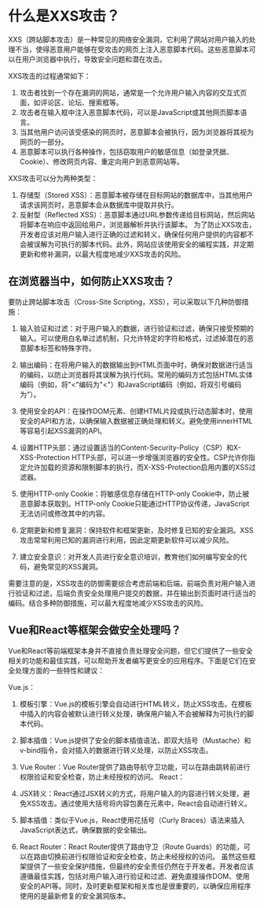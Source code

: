 # 什么是XXS攻击？
XXS（跨站脚本攻击）是一种常见的网络安全漏洞，它利用了网站对用户输入的处理不当，使得恶意用户能够在受攻击的网页上注入恶意脚本代码。这些恶意脚本可以在用户浏览器中执行，导致安全问题和潜在攻击。

XXS攻击的过程通常如下：

1. 攻击者找到一个存在漏洞的网站，通常是一个允许用户输入内容的交互式页面，如评论区、论坛、搜索框等。
2. 攻击者在输入框中注入恶意脚本代码，可以是JavaScript或其他网页脚本语言。
3. 当其他用户访问该受感染的网页时，恶意脚本会被执行，因为浏览器将其视为网页的一部分。
4. 恶意脚本可以执行各种操作，包括窃取用户的敏感信息（如登录凭据、Cookie）、修改网页内容、重定向用户到恶意网站等。

XXS攻击可以分为两种类型：

1. 存储型（Stored XSS）：恶意脚本被存储在目标网站的数据库中，当其他用户请求该网页时，恶意脚本会从数据库中提取并执行。
2. 反射型（Reflected XSS）：恶意脚本通过URL参数传递给目标网站，然后网站将脚本在响应中返回给用户，浏览器解析并执行该脚本。
为了防止XXS攻击，开发者应该对用户输入进行正确的过滤和转义，确保任何用户提供的内容都不会被误解为可执行的脚本代码。此外，网站应该使用安全的编程实践，并定期更新和修补漏洞，以最大程度地减少XXS攻击的风险。

## 在浏览器当中，如何防止XXS攻击？
要防止跨站脚本攻击（Cross-Site Scripting，XSS），可以采取以下几种防御措施：

1. 输入验证和过滤：对于用户输入的数据，进行验证和过滤，确保只接受预期的输入。可以使用白名单过滤机制，只允许特定的字符和格式，过滤掉潜在的恶意脚本标签和特殊字符。

2. 输出编码：在将用户输入的数据输出到HTML页面中时，确保对数据进行适当的编码，以防止浏览器将其误解为执行代码。常用的编码方式包括HTML实体编码（例如，将"<"编码为"<"）和JavaScript编码（例如，将双引号编码为"）。

3. 使用安全的API：在操作DOM元素、创建HTML片段或执行动态脚本时，使用安全的API和方法，以确保输入数据被正确处理和转义。避免使用innerHTML等容易引起XSS漏洞的API。

4. 设置HTTP头部：通过设置适当的Content-Security-Policy（CSP）和X-XSS-Protection HTTP头部，可以进一步增强浏览器的安全性。CSP允许你指定允许加载的资源和限制脚本的执行，而X-XSS-Protection启用内置的XSS过滤器。

5. 使用HTTP-only Cookie：将敏感信息存储在HTTP-only Cookie中，防止被恶意脚本获取到。HTTP-only Cookie只能通过HTTP协议传递，JavaScript无法访问或修改其中的内容。

6. 定期更新和修复漏洞：保持软件和框架更新，及时修复已知的安全漏洞。XSS攻击常常利用已知的漏洞进行利用，因此定期更新软件可以减少风险。

7. 建立安全意识：对开发人员进行安全意识培训，教育他们如何编写安全的代码，避免常见的XSS漏洞。

需要注意的是，XSS攻击的防御需要综合考虑前端和后端，前端负责对用户输入进行验证和过滤，后端负责安全处理用户提交的数据，并在输出到页面时进行适当的编码。结合多种防御措施，可以最大程度地减少XSS攻击的风险。

## Vue和React等框架会做安全处理吗？
Vue和React等前端框架本身并不直接负责处理安全问题，但它们提供了一些安全相关的功能和最佳实践，可以帮助开发者编写更安全的应用程序。下面是它们在安全处理方面的一些特性和建议：

Vue.js：

1. 模板引擎：Vue.js的模板引擎会自动进行HTML转义，防止XSS攻击。在模板中插入的内容会被默认进行转义处理，确保用户输入不会被解释为可执行的脚本代码。
2. 脚本插值：Vue.js提供了安全的脚本插值语法，即双大括号（Mustache）和v-bind指令，会对插入的数据进行转义处理，以防止XSS攻击。
3. Vue Router：Vue Router提供了路由导航守卫功能，可以在路由跳转前进行权限验证和安全检查，防止未经授权的访问。
React：

1. JSX转义：React通过JSX转义的方式，将用户输入的内容进行转义处理，避免XSS攻击。通过使用大括号将内容包裹在元素中，React会自动进行转义。
2. 脚本插值：类似于Vue.js，React使用花括号（Curly Braces）语法来插入JavaScript表达式，确保数据的安全输出。
3. React Router：React Router提供了路由守卫（Route Guards）的功能，可以在路由切换前进行权限验证和安全检查，防止未经授权的访问。
虽然这些框架提供了一些安全保护措施，但最终的安全责任仍然在于开发者。开发者应该遵循最佳实践，包括对用户输入进行验证和过滤、避免直接操作DOM、使用安全的API等。同时，及时更新框架和相关库也是很重要的，以确保应用程序使用的是最新修复的安全漏洞版本。
